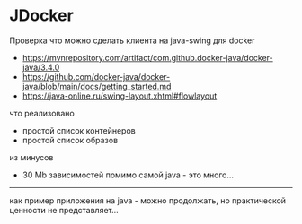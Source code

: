 # JDocker

Проверка что можно сделать клиента на java-swing для docker

- https://mvnrepository.com/artifact/com.github.docker-java/docker-java/3.4.0
- https://github.com/docker-java/docker-java/blob/main/docs/getting_started.md
- https://java-online.ru/swing-layout.xhtml#flowlayout


что реализовано

- простой список контейнеров
- простой список образов

из минусов

- 30 Mb зависимостей помимо самой java - это много...

---

как пример приложения на java - можно продолжать, но практической ценности не представляет...
